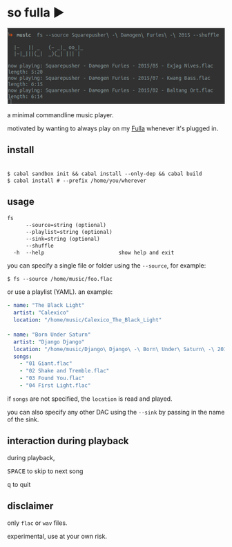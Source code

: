 # so fulla ►

![capture](https://github.com/qoelet/so-fulla/blob/master/so-fulla.png?raw=True)

a minimal commandline music player.

motivated by wanting to always play on my [Fulla](http://schiit.com/products/fulla) whenever it's plugged in.

## install

```shell

$ cabal sandbox init && cabal install --only-dep && cabal build
$ cabal install # --prefix /home/you/wherever
```

## usage

```shell
fs
      --source=string (optional)
      --playlist=string (optional)
      --sink=string (optional)
      --shuffle
  -h  --help                        show help and exit
```

you can specify a single file or folder using the `--source`, for example:

```shell
$ fs --source /home/music/foo.flac
```

or use a playlist (YAML). an example:

```yaml
- name: "The Black Light"
  artist: "Calexico"
  location: "/home/music/Calexico_The_Black_Light"

- name: "Born Under Saturn"
  artist: "Django Django"
  location: "/home/music/Django\ Django\ -\ Born\ Under\ Saturn\ -\ 2015\ [FLAC]"
  songs:
    - "01 Giant.flac"
    - "02 Shake and Tremble.flac"
    - "03 Found You.flac"
    - "04 First Light.flac"
```
if `songs` are not specified, the `location` is read and played.

you can also specify any other DAC using the `--sink` by passing in the name of the sink.

## interaction during playback

during playback,

<kbd>SPACE</kbd> to skip to next song

<kbd>q</kbd> to quit

## disclaimer

only `flac` or `wav` files.

experimental, use at your own risk.
